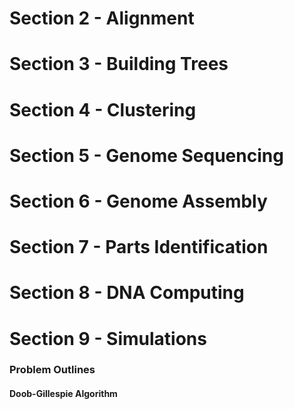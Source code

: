 


# Section 2 - Alignment


# Section 3 - Building Trees


# Section 4 - Clustering

# Section 5 - Genome Sequencing


# Section 6 - Genome Assembly

# Section 7 - Parts Identification

# Section 8 - DNA Computing

# Section 9 - Simulations

### Problem Outlines


#### Doob-Gillespie Algorithm
